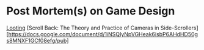 # Post Mortem(s) on Game Design

[Looting](https://github.com/itzjac/bytecave/blob/main/gamedesign/looting.md)
[Scroll Back: The Theory and Practice of Cameras in Side-Scrollers][https://docs.google.com/document/d/1iNSQIyNpVGHeak6isbP6AHdHD50gs8MNXF1GCf08efg/pub]
